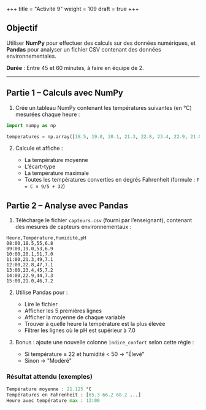 +++
title = "Activité 9"
weight = 109
draft = true
+++
 

## Objectif

Utiliser **NumPy** pour effectuer des calculs sur des données numériques, et **Pandas** pour analyser un fichier CSV contenant des données environnementales.

**Durée** : Entre 45 et 60 minutes, à faire en équipe de 2.

---

## Partie 1 – Calculs avec NumPy

1. Crée un tableau NumPy contenant les températures suivantes (en °C) mesurées chaque heure :

```python
import numpy as np

temperatures = np.array([18.5, 19.0, 20.1, 21.3, 22.8, 23.4, 22.9, 21.0])
```

2. Calcule et affiche :

   * La température moyenne
   * L’écart-type
   * La température maximale
   * Toutes les températures converties en degrés Fahrenheit (formule : `F = C × 9/5 + 32`)


## Partie 2 – Analyse avec Pandas

1. Télécharge le fichier `capteurs.csv` (fourni par l’enseignant), contenant des mesures de capteurs environnementaux :

```
Heure,Température,Humidité,pH
08:00,18.5,55,6.8
09:00,19.0,53,6.9
10:00,20.1,51,7.0
11:00,21.3,49,7.1
12:00,22.8,47,7.1
13:00,23.4,45,7.2
14:00,22.9,44,7.3
15:00,21.0,46,7.2
```

2. Utilise Pandas pour :

   * Lire le fichier
   * Afficher les 5 premières lignes
   * Afficher la moyenne de chaque variable
   * Trouver à quelle heure la température est la plus élevée
   * Filtrer les lignes où le pH est supérieur à 7.0

3. Bonus : ajoute une nouvelle colonne `Indice_confort` selon cette règle :

   * Si température ≥ 22 et humidité < 50 → "Élevé"
   * Sinon → "Modéré"


### Résultat attendu (exemples)

```python
Température moyenne : 21.125 °C
Températures en Fahrenheit : [65.3 66.2 68.2 ...]
Heure avec température max : 13:00
```

<!--

## Solutions

Voici le **corrigé commenté** de l’exercice pratique sur NumPy et Pandas. Il peut être remis à l’enseignant ou utilisé comme rétroaction à la suite de la séance.

---

## Corrigé commenté – Exercice : Analyse de données environnementales

### Partie 1 – NumPy

```python
import numpy as np

# Températures mesurées chaque heure
temperatures = np.array([18.5, 19.0, 20.1, 21.3, 22.8, 23.4, 22.9, 21.0])

# Température moyenne
moyenne = np.mean(temperatures)
print(f"Température moyenne : {moyenne:.2f} °C")  # 21.13 °C

# Écart-type
ecart_type = np.std(temperatures)
print(f"Écart-type : {ecart_type:.2f}")  # environ 1.66

# Température maximale
max_temp = np.max(temperatures)
print(f"Température maximale : {max_temp} °C")  # 23.4 °C

# Conversion en Fahrenheit
fahrenheit = temperatures * 9 / 5 + 32
print("Températures en Fahrenheit :", fahrenheit)
```

---

### Partie 2 – Pandas

```python
import pandas as pd

# Lecture du fichier CSV
df = pd.read_csv("capteurs.csv")

# Affichage des 5 premières lignes
print(df.head())
```

#### Moyenne de chaque variable

```python
print(df.mean(numeric_only=True))  # Affiche moyenne de Température, Humidité, pH
```

#### Heure avec température maximale

```python
max_index = df["Température"].idxmax()
heure_max = df.loc[max_index, "Heure"]
print(f"Heure avec température maximale : {heure_max}")  # 13:00
```

#### Filtrage du pH

```python
ph_eleve = df[df["pH"] > 7.0]
print(ph_eleve)
```

#### Ajout d’une colonne « Indice\_confort »

```python
def calcul_indice(row):
    if row["Température"] >= 22 and row["Humidité"] < 50:
        return "Élevé"
    else:
        return "Modéré"

df["Indice_confort"] = df.apply(calcul_indice, axis=1)
print(df[["Heure", "Température", "Humidité", "Indice_confort"]])
```

---

### Résultat final (extrait)

```
Heure Température Humidité pH Indice_confort
12:00     22.8        47   7.1     Élevé
13:00     23.4        45   7.2     Élevé
14:00     22.9        44   7.3     Élevé
15:00     21.0        46   7.2     Modéré
```
-->


